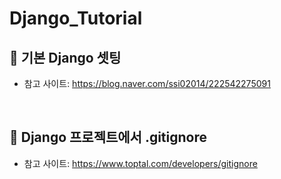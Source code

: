# Django_Tutorial

## 📔 기본 Django 셋팅
- 참고 사이트: https://blog.naver.com/ssi02014/222542275091

<br />

## 📔 Django 프로젝트에서 .gitignore
- 참고 사이트: https://www.toptal.com/developers/gitignore